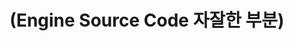 ---
layout: default
title: "(Engine Source Code 자잘한 부분)"
parent: "(OpenSource👽)"
has_children: true
nav_order: 9
---
